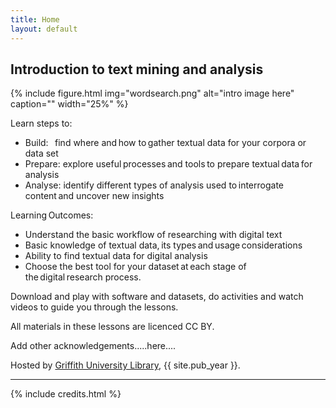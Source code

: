 ```yaml
---
title: Home
layout: default
---
```


## Introduction to text mining and analysis

{% include figure.html img="wordsearch.png" alt="intro image here" caption="" width="25%" %}

Learn steps to: 

- Build:    find where and how to gather textual data for your corpora or data set  
- Prepare:  explore useful processes and tools to prepare textual data for analysis
- Analyse:  identify different types of analysis used to interrogate content and uncover new insights

Learning Outcomes: 

- Understand the basic workflow of researching with digital text 
- Basic knowledge of textual data, its types and usage considerations  
- Ability to find textual data for digital analysis 
- Choose the best tool for your dataset at each stage of the digital research process. 

Download and play with software and datasets, do activities and watch videos to guide you through the lessons. 

All materials in these lessons are licenced CC BY.

Add other acknowledgements.....here....

Hosted by [Griffith University Library](https://www.griffith.edu.au/library), {{ site.pub_year }}.
  
------

{% include credits.html %}
